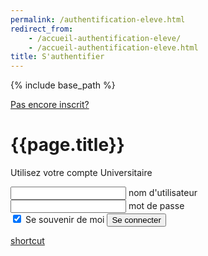 ```yaml
---
permalink: /authentification-eleve.html
redirect_from:
    - /accueil-authentification-eleve/
    - /accueil-authentification-eleve.html
title: S'authentifier
---
```


{% include base_path %}

<html lang="fr">
<head>
    <meta charset="UTF-8">
    <meta name="viewport" content="width=device-width, initial-scale=1.0">
    <meta http-equiv="X-UA-Compatible" content="ie=edge">
    <link rel="stylesheet" href="./assets/css/login.css" />
    <title>Document</title>
</head>
<body>
    <div class="box">
      <a href="{{base_path}}/accueil-inscription-eleve.html"><a1 text-align="end">Pas encore inscrit?</a1></a>
      <h1 text-align="center">{{page.title}}</h1>
        <p>Utilisez votre compte Universitaire</p>
            <form onSubmit="onLogin()">
              <div class="inputBox">
                <input type="email" name="email" id="email" required onkeyup="this.setAttribute('value', this.value);"  value="">
                <label>nom d'utilisateur</label>
              </div>
              <div class="inputBox">
                  <input type="text" name="text" id="pwd" required onkeyup="this.setAttribute('value', this.value);" value="">
                  <label>mot de passe</label>
              </div>
                <input type="checkbox" checked="checked" name="souvenir"> Se souvenir de moi
                  <input type="submit" onClick="onLogin()" id="se-connecter" name="se-connecter" value="Se connecter">
                </form>
                <a href='{{ base_path }}/page-accueil-valide-eleve.html'>shortcut</a>
          </div>
</body>
  <script src="./assets/js/authentification_boutons.js"></script>
  <script>
    function onLogin() {
      var uname = document.getElementById("email").value;
      var pwd = document.getElementById("pwd").value;
      var filter = /^([a-zA-Z0-9_\.\-])+\@(([a-zA-Z0-9\-])+\.)+([a-zA-Z0-9]{2,4})+$/;
      if(uname ==''){
        alert("Un nom est requis.");
      }
      else if(pwd==''){
        	alert("Un mot de passe est requis.");
		  }
      else {
        window.location.replace('{{ base_path }}/page-accueil-valide-eleve.html');
      }
    }
  </script>
</html>